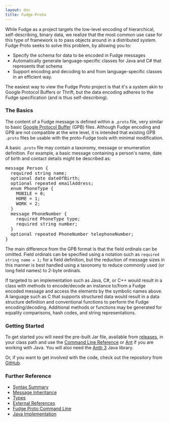 ```yaml
---
layout: doc
title: Fudge-Proto
---
```


While Fudge as a project targets the low-level encoding of hierarchical, self-describing, binary data, we realize
that the most common use case for this type of framework is to pass objects around in a distributed system.
Fudge Proto seeks to solve this problem, by allowing you to:

* Specify the schema for data to be encoded in Fudge messages
* Automatically generate language-specific classes for Java and C# that represents that schema
* Support encoding and decoding to and from language-specific classes in an efficient way.

The easiest way to view the Fudge Proto project is that it's a system akin to Google Protocol Buffers or Thrift,
but the data encoding adheres to the Fudge specification (and is thus self-describing).

### The Basics

The content of a Fudge message is defined within a `.proto` file, very similar to basic
[Google Protocol Buffer](http://code.google.com/apis/protocolbuffers/docs/overview.html) (GPB) files.
Although Fudge encoding and GPB are not compatible at the wire level, it is intended that existing GPB
`.proto` files be usable with the proto-Fudge tools with minimal modification.

A basic `.proto` file may contain a taxonomy, message or enumeration definition.
For example, a basic message containing a person's name, date of birth and contact details might be described as:

<pre>
message Person {
  required string name;
  optional date dateOfBirth;
  optional repeated emailAddress;
  enum PhoneType {
    MOBILE = 0;
    HOME = 1;
    WORK = 2;
  }
  message PhoneNumber {
    required PhoneType type;
    required string number;
  }
  optional repeated PhoneNumber telephoneNumber;
}
</pre>

The main difference from the GPB format is that the field ordinals can be omitted. Field ordinals can be
specified using a notation such as `required string name = 1;` for a field definition, but the reduction
of message sizes in this manner is best
handled using a taxonomy to reduce commonly used (or long field names) to 2-byte ordinals.

If targeted to an implementation such as Java, C#, or C++ would result in a class with methods to encode/decode
an instance to/from a Fudge encoded message and access the elements by the symbolic names above.
A language such as C that supports structured data would result in a data structure definition and conventional
functions to perform the Fudge encoding/decoding. Additional methods or functions may be generated for equality
comparisons, hash codes, and string representations.


### Getting Started

To get started you will need the pre-built Jar file, available from [releases](releases.html),
in your class path and use the [Command Line Reference](fudge-proto-command-line.html) or
[Ant](fudge-proto-java.html) if you are working with Java.
You will also need the [Antlr 3](http://www.antlr.org/) Java library.

Or, if you want to get involved with the code, check out the repository
from [GitHub](http://github.com/FudgeMsg/Fudge-Proto).

### Further Reference

* [Syntax Summary](fudge-proto-syntax.html)
* [Message Inheritance](fudge-proto-inheritance.html)
* [Types](fudge-proto-types.html)
* [External References](fudge-proto-references.html)
* [Fudge Proto Command Line](fudge-proto-command-line.html)
* [Java Implementation](fudge-proto-java.html)

